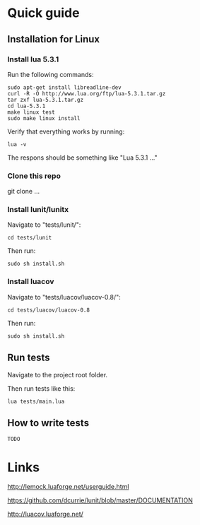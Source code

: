 # Quick guide

## Installation for Linux

### Install lua 5.3.1

Run the following commands:
```
sudo apt-get install libreadline-dev
curl -R -O http://www.lua.org/ftp/lua-5.3.1.tar.gz
tar zxf lua-5.3.1.tar.gz
cd lua-5.3.1
make linux test
sudo make linux install
```
Verify that everything works by running:
```
lua -v
```
The respons should be something like "Lua 5.3.1 ..."
 
### Clone this repo

git clone ...

### Install lunit/lunitx

Navigate to "tests/lunit/":
```
cd tests/lunit
```


Then run:
```
sudo sh install.sh
```


### Install luacov

Navigate to "tests/luacov/luacov-0.8/":
```
cd tests/luacov/luacov-0.8
```

Then run:
```
sudo sh install.sh
```


## Run tests

Navigate to the project root folder.

Then run tests like this:

```
lua tests/main.lua
```

## How to write tests

```
TODO
```

# Links
http://lemock.luaforge.net/userguide.html

https://github.com/dcurrie/lunit/blob/master/DOCUMENTATION

http://luacov.luaforge.net/